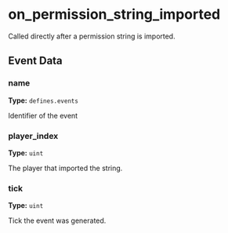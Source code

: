 # on_permission_string_imported

Called directly after a permission string is imported.

## Event Data

### name

**Type:** `defines.events`

Identifier of the event

### player_index

**Type:** `uint`

The player that imported the string.

### tick

**Type:** `uint`

Tick the event was generated.

